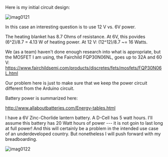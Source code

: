 Here is my initial circuit design:

![imag0121](https://cloud.githubusercontent.com/assets/5296671/7460466/dabb2da0-f268-11e4-8c81-094e832be392.jpg)

In this case an interesting question is to use 12 V vs. 6V power. 

The heating blanket has 8.7 Ohms of resistance.  At 6V, this povides (6^2)/8.7 = 4.13 W of heating power. At 12 V: (12^12)/8.7 ~= 16 Watts.

We (as a team) haven't done enough research into what is appropriate, but the MOSFET I am using, the Fairchild 
FQP30N06NL, goes up to 32A and 60 V:
https://www.fairchildsemi.com/products/discretes/fets/mosfets/FQP30N06L.html

Our problem here is just to make sure that we keep the power circuit different from the Arduino circuit.

Battery power is summarized here:

http://www.allaboutbatteries.com/Energy-tables.html

I have a 6V Zinc-Chorlide lantern battery.  A D-Cell has 5 watt hours.  I'll assume this battery has 20 Watt hours of
power --- it is not goin to last long at full power!  And this will certainly be a problem in the intended use case
of an underdeveloped country.  But nonetheless I will push forward with my breadboarding.

![imag0122](https://cloud.githubusercontent.com/assets/5296671/7463435/017b8ea6-f27f-11e4-9f11-51d559c9581b.jpg)
